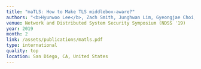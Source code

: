 ```yaml
---
title: "maTLS: How to Make TLS middlebox-aware?"
authors: "<b>Hyunwoo Lee</b>, Zach Smith, Junghwan Lim, Gyeongjae Choi, Selin Chun, Taejoong Chung, and Ted ``Taekyoung'' Kwon"
venue: Network and Distributed System Security Symposium (NDSS '19)
year: 2019
month: 2
link: /assets/publications/matls.pdf
type: international
quality: top
location: San Diego, CA, United States
---
```

